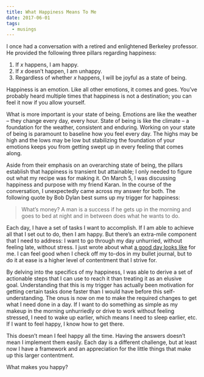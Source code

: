 ```yaml
---
title: What Happiness Means To Me
date: 2017-06-01
tags:
  - musings
---
```


I once had a conversation with a retired and enlightened Berkeley professor. He provided the following three pillars regarding happiness:

1. If *x* happens, I am happy.
2. If *x* doesn’t happen, I am unhappy.
3. Regardless of whether *x* happens, I will be joyful as a state of being.

Happiness is an emotion. Like all other emotions, it comes and goes. You’ve probably heard multiple times that happiness is not a destination; you can feel it now if you allow yourself.

What is more important is your state of being. Emotions are like the weather – they change every day, every hour. State of being is like the climate – a foundation for the weather, consistent and enduring. Working on your state of being is paramount to baseline how you feel every day. The highs may be high and the lows may be low but stabilizing the foundation of your emotions keeps you from getting swept up in every feeling that comes along.

Aside from their emphasis on an overarching state of being, the pillars establish that happiness is transient but attainable; I only needed to figure out what my recipe was for making it. On March 5, I was discussing happiness and purpose with my friend Karan. In the course of the conversation, I unexpectedly came across my answer for both. The following quote by Bob Dylan best sums up my trigger for happiness:

> What’s money? A man is a success if he gets up in the morning and goes to bed at night and in between does what he wants to do.

Each day, I have a set of tasks I want to accomplish. If I am able to achieve all that I set out to do, then I am happy. But there’s an extra-mile component that I need to address: I want to go through my day unhurried, without feeling late, without stress. I just wrote about what [a good day looks like](http://janvichawla.com/it-was-a-good-day/) for me. I can feel good when I check off my to-dos in my bullet journal, but to do it at ease is a higher level of contentment that I strive for.

By delving into the specifics of my happiness, I was able to derive a set of actionable steps that I can use to reach it than treating it as an elusive goal. Understanding that this is my trigger has actually been motivation for getting certain tasks done faster than I would have before this self-understanding. The onus is now on me to make the required changes to get what I need done in a day. If I want to do something as simple as my makeup in the morning unhurriedly or drive to work without feeling stressed, I need to wake up earlier, which means I need to sleep earlier, etc. If I want to feel happy, I know how to get there.

This doesn’t mean I feel happy all the time. Having the answers doesn’t mean I implement them easily. Each day is a different challenge, but at least now I have a framework and an appreciation for the little things that make up this larger contentment.

What makes you happy?